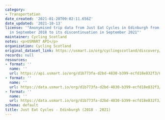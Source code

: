 ```yaml
---
category:
- Transportation
date_created: '2021-01-28T09:02:11.656Z'
date_updated: '2021-10-13'
license: '"Anonymised trip data from Just Eat Cycles in Edinburgh from its inception
  in September 2018 to its discontinuation in September 2021"'
maintainer: Cycling Scotland
notes: <p>USMART API</p>
organization: Cycling Scotland
original_dataset_link: https://usmart.io/org/cyclingscotland/discovery/discovery-view-detail/8550147c-9ce2-4382-929d-3b4ab43e554f
records: null
resources:
- format: ''
  name: ''
  url: https://api.usmart.io/org/d1b773fa-d2bd-4830-b399-ecfd18e832f3/80324843-fa22-4e40-92b4-4a97f0b0be2c/2/urql
- format: ''
  name: ''
  url: https://data.usmart.io/org/d1b773fa-d2bd-4830-b399-ecfd18e832f3/resource?resourceGUID=5872e566-d5ac-4059-a38b-e2ae4a228fae
- format: ''
  name: ''
  url: https://data.usmart.io/org/d1b773fa-d2bd-4830-b399-ecfd18e832f3/resource?resourceGUID=f8a61a46-1ebd-45f0-9892-da341631260c
schema: default
title: Just Eat Cycles - Edinburgh (2018 - 2021)
---
```

